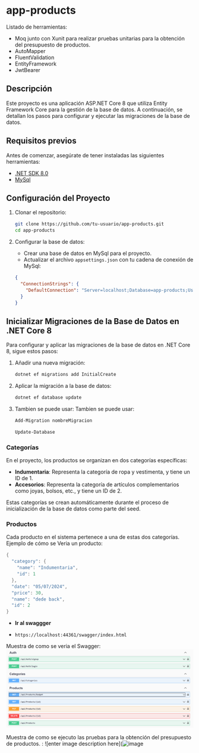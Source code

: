 # app-products

Listado de herramientas:
- Moq junto con Xunit para realizar pruebas unitarias para la obtención del presupuesto de productos.
- AutoMapper
- FluentValidation
- EntityFramework
- JwtBearer
  
## Descripción
Este proyecto es una aplicación ASP.NET Core 8 que utiliza Entity Framework Core para la gestión de la base de datos. A continuación, se detallan los pasos para configurar y ejecutar las migraciones de la base de datos.

## Requisitos previos
Antes de comenzar, asegúrate de tener instaladas las siguientes herramientas:

- [.NET SDK 8.0](https://dotnet.microsoft.com/download)
- [MySql](https://www.mysql.com/downloads/)

## Configuración del Proyecto

1. Clonar el repositorio:
    ```bash
    git clone https://github.com/tu-usuario/app-products.git
    cd app-products
    ```

2. Configurar la base de datos:
    - Crear una base de datos en MySql para el proyecto.
    - Actualizar el archivo `appsettings.json` con tu cadena de conexión de MySql:
    ```json
    {
      "ConnectionStrings": {
        "DefaultConnection": "Server=localhost;Database=app-products;User=root;Password=yourpassword;"
      }
    }
    ```

## Inicializar Migraciones de la Base de Datos en .NET Core 8
Para configurar y aplicar las migraciones de la base de datos en .NET Core 8, sigue estos pasos:

1. Añadir una nueva migración:
    ```bash
    dotnet ef migrations add InitialCreate
    ```


2. Aplicar la migración a la base de datos:
    ```bash
    dotnet ef database update
    ```
3. Tambien se puede usar: 
        Tambien se puede usar: 
    ```bash
    Add-Migration nombreMigracion
    ```
    ```bash
    Update-Database
    ```


### Categorías
En el proyecto, los productos se organizan en dos categorías específicas:
- **Indumentaria**: Representa la categoría de ropa y vestimenta, y tiene un ID de 1.
- **Accesorios**: Representa la categoría de artículos complementarios como joyas, bolsos, etc., y tiene un ID de 2.

Estas categorías se crean automáticamente durante el proceso de inicialización de la base de datos como parte del seed.


### Productos
Cada producto en el sistema pertenece a una de estas dos categorías.
Ejemplo de cómo se Veria un producto:

```csharp
{
  "category": {
    "name": "Indumentaria",
    "id": 1
  },
  "date": "05/07/2024",
  "price": 30,
  "name": "dede back",
  "id": 2
}
```
 - **Ir al swaggger**
 -     https://localhost:44361/swagger/index.html


Muestra de como se veria el Swagger:
 ![enter image description here](https://raw.githubusercontent.com/aniicossio1997/app-products/main/Photos/Plantilla.png)

 Muestra de como se ejecuto las pruebas para la obtención del presupuesto de productos. :
 ![enter image description here](![image](https://github.com/aniicossio1997/app-products/assets/37483085/161b6186-ae4d-47cb-bdea-b828041a2643)
